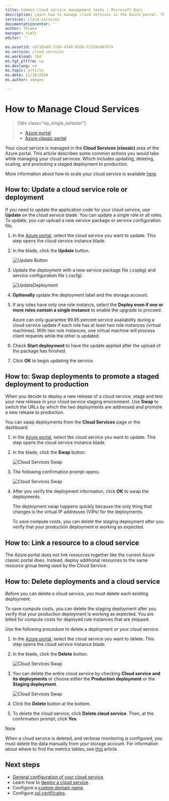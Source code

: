 ```yaml
---
title: Common cloud service management tasks | Microsoft Docs
description: Learn how to manage cloud services in the Azure portal. These examples use the Azure portal.
services: cloud-services
documentationcenter: ''
author: Thraka
manager: timlt
editor: ''

ms.assetid: cb218ad9-77d4-4149-83db-71159c00767e
ms.service: cloud-services
ms.workload: tbd
ms.tgt_pltfrm: na
ms.devlang: na
ms.topic: article
ms.date: 11/16/2016
ms.author: adegeo

---
```

# How to Manage Cloud Services
> [!div class="op_single_selector"]
> * [Azure portal](cloud-services-how-to-manage-portal.md)
> * [Azure classic portal](cloud-services-how-to-manage.md)
> 
> 

Your cloud service is managed in the **Cloud Services (classic)** area of the Azure portal. This article describes some common actions you would take while managing your cloud services. Which includes updating, deleting, scaling, and promoting a staged deployment to production.

More information about how to scale your cloud service is available [here](cloud-services-how-to-scale-portal.md).

## How to: Update a cloud service role or deployment
If you need to update the application code for your cloud service, use **Update** on the cloud service blade. You can update a single role or all roles. To update, you can upload a new service package or service configuration file.

1. In the [Azure portal][Azure portal], select the cloud service you want to update. This step opens the cloud service instance blade.
2. In the blade, click the **Update** button.
   
    ![Update Button](./media/cloud-services-how-to-manage-portal/update-button.png)

3. Update the deployment with a new service package file (.cspkg) and service configuration file (.cscfg).
   
    ![UpdateDeployment](./media/cloud-services-how-to-manage-portal/update-blade.png)

4. **Optionally** update the deployment label and the storage account. 
5. If any roles have only one role instance, select the **Deploy even if one or more roles contain a single instance** to enable the upgrade to proceed. 
   
    Azure can only guarantee 99.95 percent service availability during a cloud service update if each role has at least two role instances (virtual machines). With two role instances, one virtual machine will process client requests while the other is updated.
    
6. Check **Start deployment** to have the update applied after the upload of the package has finished.
7. Click **OK** to begin updating the service.

## How to: Swap deployments to promote a staged deployment to production
When you decide to deploy a new release of a cloud service, stage and test your new release in your cloud service staging environment. Use **Swap** to switch the URLs by which the two deployments are addressed and promote a new release to production. 

You can swap deployments from the **Cloud Services** page or the dashboard.

1. In the [Azure portal][Azure portal], select the cloud service you want to update. This step opens the cloud service instance blade.
2. In the blade, click the **Swap** button.
   
    ![Cloud Services Swap](./media/cloud-services-how-to-manage-portal/swap-button.png)

3. The following confirmation prompt opens.
   
    ![Cloud Services Swap](./media/cloud-services-how-to-manage-portal/swap-prompt.png)

4. After you verify the deployment information, click **OK** to swap the deployments.
   
    The deployment swap happens quickly because the only thing that changes is the virtual IP addresses (VIPs) for the deployments.
   
    To save compute costs, you can delete the staging deployment after you verify that your production deployment is working as expected.

## How to: Link a resource to a cloud service
The Azure portal does not link resources together like the current Azure classic portal does. Instead, deploy additional resources to the same resource group being used by the Cloud Service.

## How to: Delete deployments and a cloud service
Before you can delete a cloud service, you must delete each existing deployment.

To save compute costs, you can delete the staging deployment after you verify that your production deployment is working as expected. You are billed for compute costs for deployed role instances that are stopped.

Use the following procedure to delete a deployment or your cloud service. 

1. In the [Azure portal][Azure portal], select the cloud service you want to delete. This step opens the cloud service instance blade.
2. In the blade, click the **Delete** button.
   
    ![Cloud Services Swap](./media/cloud-services-how-to-manage-portal/delete-button.png)

3. You can delete the entire cloud service by checking **Cloud service and its deployments** or choose either the **Production deployment** or the **Staging deployment**.
   
    ![Cloud Services Swap](./media/cloud-services-how-to-manage-portal/delete-blade.png) 

4. Click the **Delete** button at the bottom.
5. To delete the cloud service, click **Delete cloud service**. Then, at the confirmation prompt, click **Yes**.

> [!NOTE]
> When a cloud service is deleted, and verbose monitoring is configured, you must delete the data manually from your storage account. For information about where to find the metrics tables, see [this](cloud-services-how-to-monitor.md) article.
> 
> 

[Azure portal]: https://portal.azure.com

## Next steps
* [General configuration of your cloud service](cloud-services-how-to-configure-portal.md).
* Learn how to [deploy a cloud service](cloud-services-how-to-create-deploy-portal.md).
* Configure a [custom domain name](cloud-services-custom-domain-name-portal.md).
* Configure [ssl certificates](cloud-services-configure-ssl-certificate-portal.md).

